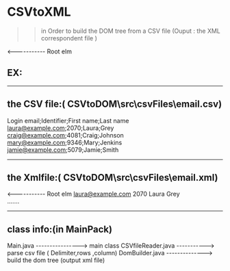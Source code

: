 # CSVtoXML
>> in Order to build the DOM tree from a CSV file (Ouput : the XML correspondent file )
 <!ELEMENT csv (rows)>   <----------- Root elm
<!ELEMENT rows (row+)>
<!ELEMENT row (columns)>
<!ELEMENT columns (column+)>
<!ELEMENT column (#PCDATA)>
<!ATTLIST column   columnId CDATA #REQUIRED>
  
 ## EX:
 ************************************************************************
## the CSV file:( CSVtoDOM\src\csvFiles\email.csv)
Login email;Identifier;First name;Last name
laura@example.com;2070;Laura;Grey
craig@example.com;4081;Craig;Johnson
mary@example.com;9346;Mary;Jenkins
jamie@example.com;5079;Jamie;Smith
 ************************************************************************
## the Xmlfile:( CSVtoDOM\src\csvFiles\email.xml)
<csv>    <----------- Root elm
<rows>
<row>
<columns>
<column columnId="Login email">laura@example.com</column>
<column columnId="Identifier">2070</column>
<column columnId="First name">Laura</column>
<column columnId="Last name">Grey</column>
</columns>  
<row>
<rows>
      .......
</csv>
**********************************************************
## class info:(in MainPack)
Main.java ----------------> main class
CSVfileReader.java -----------> parse csv file ( Delimiter,rows ,column)
DomBuilder.java --------------> build the dom tree (output xml file)

